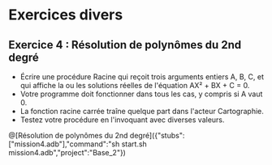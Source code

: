 # Exercices divers

## Exercice 4 : Résolution de polynômes du 2nd degré

* Écrire une procédure Racine qui reçoit trois arguments entiers A, B, C, et qui affiche la ou les solutions réelles de l'équation AX² + BX + C = 0.
* Votre programme doit fonctionner dans tous les cas, y compris si A vaut 0.
* La fonction racine carrée traîne quelque part dans l'acteur Cartographie.
* Testez votre procédure en l'invoquant avec diverses valeurs. 

@[Résolution de polynômes du 2nd degré]({"stubs":["mission4.adb"],"command":"sh start.sh mission4.adb","project":"Base_2"})